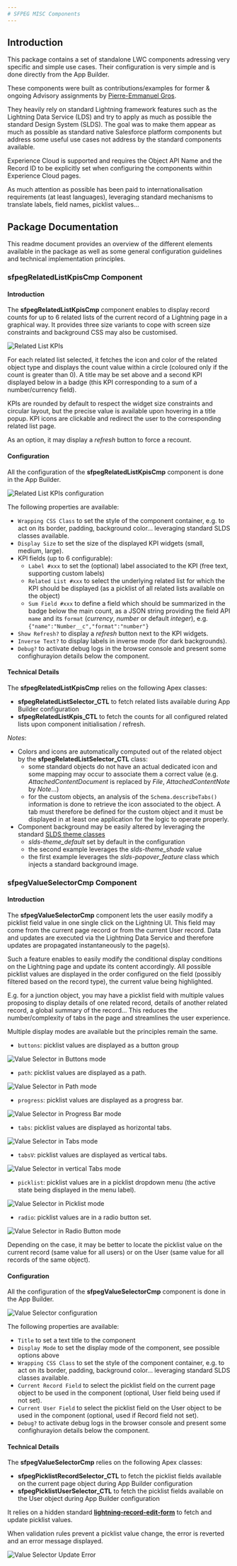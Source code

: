 ```yaml
---
# SFPEG MISC Components
---
```



## Introduction

This package contains a set of standalone LWC components adressing very specific and simple use cases.
Their configuration is very simple and is done directly from the App Builder.

These components were built as contributions/examples for former & ongoing Advisory assignments by 
[Pierre-Emmanuel Gros](https://github.com/pegros). 

They heavily rely on standard Lightning framework features such as the Lightning Data Service (LDS) 
and try to apply as much as possible the standard Design System (SLDS). 
The goal was to make them appear as much as possible as standard native Salesforce platform components 
but address some useful use cases not address by the standard components available.

Experience Cloud is supported and requires the Object API Name and the Record ID to be explicitly
set when configuring the components within Experience Cloud pages.

As much attention as possible has been paid to internationalisation requirements (at least languages),
leveraging standard mechanisms to translate labels, field names, picklist values...


## Package Documentation

This readme document provides an overview of the different elements available in the package as well as some
general configuration guidelines and technical implementation principles.

### **sfpegRelatedListKpisCmp** Component

#### Introduction

The **sfpegRelatedListKpisCmp** component enables to display record counts for up to 6 related lists
of the current record of a Lightning page in a graphical way. It provides three size variants to 
cope with screen size constraints and background CSS may also be customised.

![Related List KPIs](/media/sfpegRelatedListKpis.png)

For each related list selected, it fetches the icon and color of the related object type and displays
the count value within a circle (coloured only if the count is greater than 0). A title may be set above
and a second KPI displayed below in a badge (this KPI corresponding to a sum of a number/currency field).

KPIs are rounded by default to respect the widget size constraints and circular layout, but the precise
value is available upon hovering in a title popup.
KPI icons are clickable and redirect the user to the corresponding related list page.

As an option, it may display a _refresh_ button to force a recount.

#### Configuration

All the configuration of the **sfpegRelatedListKpisCmp** component is done in the App Builder.

![Related List KPIs configuration](/media/sfpegRelatedListKpisConfig.png)

The following properties are available:
* `Wrapping CSS Class` to set the style of the component container, e.g. to act on its border, padding, background color... leveraging standard SLDS classes available.
* `Display Size` to set the size of the displayed KPI widgets (small, medium, large).
* KPI fields (up to 6 configurable):
    * `Label #xxx` to set the (optional) label associated to the KPI (free text, supporting custom labels)
    * `Related List #xxx` to select the underlying related list for which the KPI should be displayed (as a picklist of all related lists available on the object)
    * `Sum Field #xxx` to define a field which should be summarized in the badge below the main count, as a JSON string providing the field API `mame` and its `format` (_currency_, _number_ or default _integer_), e.g. `{"name":"Number__c","format":"number"}`
* `Show Refresh?` to display a _refresh_ button next to the KPI widgets.
* `Inverse Text?` to display labels in inverse mode (for dark backgrounds).
* `Debug?` to activate debug logs in the browser console and present some confighurayion details below the component.


#### Technical Details

The  **sfpegRelatedListKpisCmp** relies on the following Apex classes:
* **sfpegRelatedListSelector_CTL** to fetch related lists available during App Builder configuration
* **sfpegRelatedListKpis_CTL** to fetch the counts for all configured related lists upon component initialisation / refresh.

_Notes_:
* Colors and icons are automatically computed out of the related object by the **sfpegRelatedListSelector_CTL** class:
    * some standard objects do not have an actual dedicated icon and some mapping may occur to associate them a correct value (e.g. _AttachedContentDocument_ is replaced by _File_, _AttachedContentNote_ by _Note_...)
    * for the custom objects, an analysis of the `Schema.describeTabs()` information is done to retrieve the icon associated to the object. A tab must therefore be defined for the custom object and it must be displayed in at least one application for the logic to operate properly.
* Component background may be easily altered by leveraging the standard [SLDS theme classes](https://www.lightningdesignsystem.com/utilities/themes/)
    * *slds-theme_default* set by default in the configuration
    * the second example leverages the *slds-theme_shade* value
    * the first example leverages the *slds-popover_feature* class which injects a standard background image.


### **sfpegValueSelectorCmp** Component

#### Introduction

The **sfpegValueSelectorCmp** component lets the user easily modify a picklist field value in one single click on the Lightning UI. This field may come from the current page record or from the current User record. Data and updates are executed via the Lightning Data Service and therefore updates are propagated instantaneously to the page(s).

Such a feature enables to easily modify the conditional display conditions on the Lightning page and update its content accordingly. All possible picklist values are displayed in the order configured on the field (possibly filtered based on the record type), the current value being highlighted.

E.g. for a junction object, you may have a picklist field with multiple values proposing to display details of one related record, details of another related record, a global summary of the record... This reduces the number/complexity of tabs in the page and streamlines the user experience.

Multiple display modes are available but the principles remain the same.
* `buttons`: picklist values are displayed as a button group

![Value Selector in Buttons mode](/media/sfpegValueSelectorButtons.png)

* `path`: picklist values are displayed as a path.

![Value Selector in Path mode](/media/sfpegValueSelectorPath.png)

* `progress`: picklist values are displayed as a progress bar.

![Value Selector in Progress Bar mode](/media/sfpegValueSelectorProgress.png)

* `tabs`: picklist values are displayed as horizontal tabs.

![Value Selector in Tabs mode](/media/sfpegValueSelectorTabs.png)

* `tabsV`: picklist values are displayed as vertical tabs.

![Value Selector in vertical Tabs mode](/media/sfpegValueSelectorTabsV.png)

* `picklist`: picklist values are in a picklist dropdown menu (the active state being displayed in the menu label).

![Value Selector in Picklist mode](/media/sfpegValueSelectorPicklist.png)

* `radio`: picklist values are in a radio button set.

![Value Selector in Radio Button mode](/media/sfpegValueSelectorRadio.png)

Depending on the case, it may be better to locate the picklist value on the current record (same value for all users) or
on the User (same value for all records of the same object).


#### Configuration

All the configuration of the **sfpegValueSelectorCmp** component is done in the App Builder.

![Value Selector configuration](/media/sfpegValueSelectorConfig.png)

The following properties are available:
* `Title` to set a text title to the component 
* `Display Mode` to set the display mode of the component, see possible options above  
* `Wrapping CSS Class` to set the style of the component container, e.g. to act on its border, padding, background color... leveraging standard SLDS classes available.
* `Current Record Field` to select the picklist field on the current page object to be used in the component (optional, User field being used if not set).
* `Current User Field` to select the picklist field on the User object to be used in the component (optional, used if Record field not set).
* `Debug?` to activate debug logs in the browser console and present some confighurayion details below the component.


#### Technical Details

The  **sfpegValueSelectorCmp** relies on the following Apex classes:
* **sfpegPicklistRecordSelector_CTL** to fetch the picklist fields available on the current page object during App Builder configuration
* **sfpegPicklistUserSelector_CTL** to fetch the picklist fields available on the User object during App Builder configuration

It relies on a hidden standard **[lightning-record-edit-form](https://developer.salesforce.com/docs/component-library/bundle/lightning-record-edit-form/documentation)** to fetch and update picklist values.

When validation rules prevent a picklist value change, the error is reverted and an error message displayed.

![Value Selector Update Error](/media/sfpegValueSelectorError.png)

